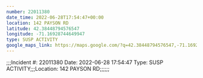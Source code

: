 ```yaml
---
number: 22011380
date_time: 2022-06-28T17:54:47+00:00
location: 142 PAYSON RD
latitude: 42.38448794576547
longitude: -71.16928744649947
type: SUSP ACTIVITY
google_maps_link: https://maps.google.com/?q=42.38448794576547,-71.16928744649947
---
```


;;;Incident #: 22011380  Date: 2022-06-28 17:54:47   Type: SUSP ACTIVITY;;;Location: 142 PAYSON RD;;;;;;
